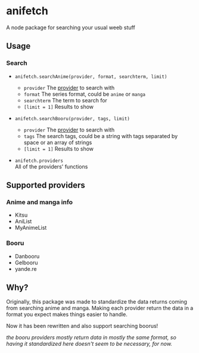 # anifetch

A node package for searching your usual weeb stuff

## Usage

### Search

- `anifetch.searchAnime(provider, format, searchterm, limit)`
  - `provider` The [provider](#anime-and-manga-info) to search with
  - `format` The series format, could be `anime` or `manga`
  - `searchterm` The term to search for
  - `[limit = 1]` Results to show

- `anifetch.searchBooru(provider, tags, limit)`
  - `provider` The [provider](#booru) to search with
  - `tags` The search tags, could be a string with tags separated by space or an array of strings
  - `[limit = 1]` Results to show

- `anifetch.providers`   
  All of the providers' functions

## Supported providers

### Anime and manga info

- Kitsu
- AniList
- MyAnimeList

### Booru

- Danbooru
- Gelbooru
- yande.re

## Why?

Originally, this package was made to standardize the data returns coming from searching anime and manga. Making each provider return the data in a format you expect makes things easier to handle.

Now it has been rewritten and also support searching boorus!

*the booru providers mostly return data in mostly the same format, so having it standardized here doesn't seem to be necessary, for now.*
